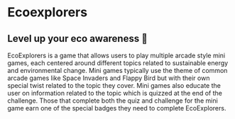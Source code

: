 # Ecoexplorers
## Level up your eco awareness 🌲

EcoExplorers is a game that allows users to play multiple arcade style mini games, each centered around different topics related to sustainable energy and environmental change. Mini games typically use the theme of common arcade games like Space Invaders and Flappy Bird but with their own special twist related to the topic they cover. Mini games also educate the user on information related to the topic which is quizzed at the end of the challenge. Those that complete both the quiz and challenge for the mini game earn one of the special badges they need to complete EcoExplorers. 
